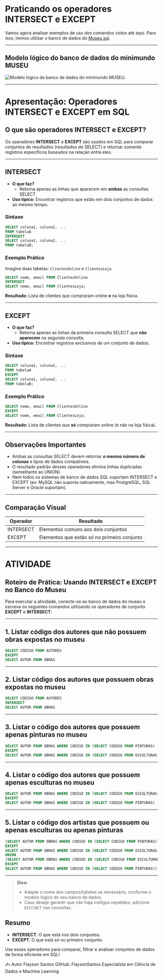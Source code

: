 # Praticando os operadores INTERSECT e EXCEPT

Vamos agora analisar exemplos de uso dos comandos vistos até aqui. Para isso, iremos utilizar o banco de dados do [Museu.sql](https://github.com/FlaysonSantos/SQL-Database-Specialist/blob/main/TREINAMENTO/Consultas%20envolvendo%20jun%C3%A7%C3%B5es%20interior%20e%20exterior/dados/museu.sql).

---

## Modelo lógico do banco de dados do minimundo MUSEU

![Modelo lógico de banco de dados do minimundo MUSEU.](https://github.com/user-attachments/assets/a647eff4-d60e-45c1-bdf8-b3d199d87a1d)

---

# Apresentação: Operadores INTERSECT e EXCEPT em SQL

## O que são operadores INTERSECT e EXCEPT?

Os operadores **INTERSECT** e **EXCEPT** são usados em SQL para comparar conjuntos de resultados (resultados de SELECT) e retornar somente registros específicos baseados na relação entre eles.

---

## INTERSECT

- **O que faz?**
  - Retorna apenas as linhas que aparecem em **ambas** as consultas SELECT.
- **Uso típico:** Encontrar registros que estão em dois conjuntos de dados ao mesmo tempo.

### Sintaxe

```sql
SELECT coluna1, coluna2, ...
FROM tabelaA
INTERSECT
SELECT coluna1, coluna2, ...
FROM tabelaB;
```

### Exemplo Prático

Imagine duas tabelas: `ClientesOnline` e `ClientesLoja`.

```sql
SELECT nome, email FROM ClientesOnline
INTERSECT
SELECT nome, email FROM ClientesLoja;
```

**Resultado:** Lista de clientes que compraram online **e** na loja física.

---

## EXCEPT

- **O que faz?**
  - Retorna apenas as linhas da primeira consulta SELECT que **não aparecem** na segunda consulta.
- **Uso típico:** Encontrar registros exclusivos de um conjunto de dados.

### Sintaxe

```sql
SELECT coluna1, coluna2, ...
FROM tabelaA
EXCEPT
SELECT coluna1, coluna2, ...
FROM tabelaB;
```

### Exemplo Prático

```sql
SELECT nome, email FROM ClientesOnline
EXCEPT
SELECT nome, email FROM ClientesLoja;
```

**Resultado:** Lista de clientes que **só** compraram online (e não na loja física).

---

## Observações Importantes

- Ambas as consultas SELECT devem retornar **o mesmo número de colunas** e tipos de dados compatíveis.
- O resultado padrão desses operadores elimina linhas duplicadas (semelhante ao UNION).
- Nem todos os sistemas de banco de dados SQL suportam INTERSECT e EXCEPT (ex: MySQL não suporta nativamente, mas PostgreSQL, SQL Server e Oracle suportam).

---

## Comparação Visual

| Operador   | Resultado                                    |
|------------|----------------------------------------------|
| INTERSECT  | Elementos comuns aos dois conjuntos          |
| EXCEPT     | Elementos que estão só no primeiro conjunto  |

---
# ATIVIDADE

## Roteiro de Prática: Usando INTERSECT e EXCEPT no Banco do Museu

Para executar a atividade, conecte-se ao banco de dados do museu e escreva os seguintes comandos utilizando os operadores de conjunto **EXCEPT** e **INTERSECT**:

---

## 1. Listar código dos autores que **não possuem obras expostas** no museu

```sql
SELECT CODIGO FROM AUTORES
EXCEPT
SELECT AUTOR FROM OBRAS
```

---

## 2. Listar código dos autores que **possuem obras expostas** no museu

```sql
SELECT CODIGO FROM AUTORES
INTERSECT
SELECT AUTOR FROM OBRAS
```

---

## 3. Listar o código dos autores que **possuem apenas pinturas** no museu

```sql
SELECT AUTOR FROM OBRAS WHERE CODIGO IN (SELECT CODIGO FROM PINTURAS)
EXCEPT 
SELECT AUTOR FROM OBRAS WHERE CODIGO IN (SELECT CODIGO FROM ESCULTURAS
```

---

## 4. Listar o código dos autores que **possuem apenas esculturas** no museu

```sql
SELECT AUTOR FROM OBRAS WHERE CODIGO IN (SELECT CODIGO FROM ESCULTURAS)
EXCEPT
SELECT AUTOR FROM OBRAS WHERE CODIGO IN (SELECT CODIGO FROM PINTURAS)
```

---

## 5. Listar o código dos artistas que possuem **ou apenas esculturas ou apenas pinturas**

```sql
(SELECT AUTOR FROM OBRAS WHERE CODIGO IN (SELECT CODIGO FROM PINTURAS)
EXCEPT 
SELECT AUTOR FROM OBRAS WHERE CODIGO IN (SELECT CODIGO FROM ESCULTURAS))
UNION
(SELECT AUTOR FROM OBRAS WHERE CODIGO IN (SELECT CODIGO FROM ESCULTURAS)
EXCEPT
SELECT AUTOR FROM OBRAS WHERE CODIGO IN (SELECT CODIGO FROM PINTURAS))
```

---

> **Dica:**  
> - Adapte o nome dos campos/tabelas se necessário, conforme o modelo lógico do seu banco de dados.
> - Caso deseje garantir que não haja códigos repetidos, adicione `DISTINCT` nas consultas.

## Resumo

- **INTERSECT**: O que está nos dois conjuntos.
- **EXCEPT**: O que está só no primeiro conjunto.

Use esses operadores para comparar, filtrar e analisar conjuntos de dados de forma eficiente em SQL!

✍️ Autor Flayson Santos GitHub: FlaysonSantos Especialista em Ciência de Dados e Machine Learning
